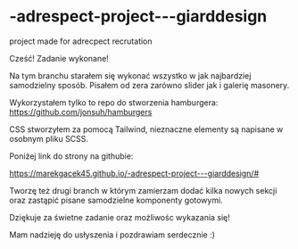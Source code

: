 # -adrespect-project---giarddesign
project made for adrecpect recrutation


Cześć!
Zadanie wykonane!

Na tym branchu starałem się wykonać wszystko w jak najbardziej samodzielny sposób.
Pisałem od zera zarówno slider jak i galerię masonery.

Wykorzystałem tylko to repo do stworzenia hamburgera: https://github.com/jonsuh/hamburgers

CSS stworzyłem za pomocą Tailwind, nieznaczne elementy są napisane w osobnym pliku SCSS.

Poniżej link do strony na githubie:

https://marekgacek45.github.io/-adrespect-project---giarddesign/#

Tworzę też drugi branch w którym zamierzam dodać kilka nowych sekcji oraz zastąpić pisane samodzielne komponenty gotowymi.

Dziękuje za świetne zadanie oraz możliwośc wykazania się!

Mam nadzieję do usłyszenia i pozdrawiam serdecznie :)
